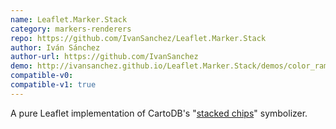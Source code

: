 ```yaml
---
name: Leaflet.Marker.Stack
category: markers-renderers
repo: https://github.com/IvanSanchez/Leaflet.Marker.Stack
author: Iván Sánchez
author-url: https://github.com/IvanSanchez
demo: http://ivansanchez.github.io/Leaflet.Marker.Stack/demos/color_ramps.html
compatible-v0:
compatible-v1: true
---
```


A pure Leaflet implementation of CartoDB's "<a href="http://blog.cartodb.com/stacking-chips-a-map-hack/">stacked chips</a>" symbolizer.
